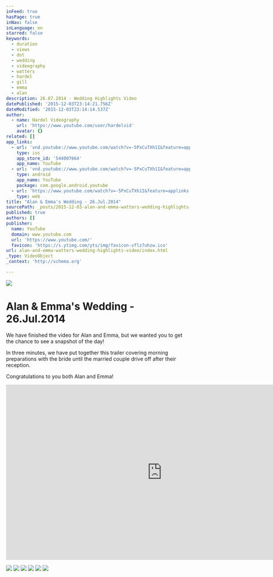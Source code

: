 ```yaml
---
inFeed: true
hasPage: true
inNav: false
inLanguage: en
starred: false
keywords:
  - duration
  - views
  - dot
  - wedding
  - videography
  - watters
  - hardel
  - gill
  - emma
  - alan
description: 26.07.2014 - Wedding Highlights Video
datePublished: '2015-12-03T23:14:21.756Z'
dateModified: '2015-12-03T23:14:14.537Z'
author:
  - name: Hardel Videography
    url: 'https://www.youtube.com/user/hardelvid'
    avatar: {}
related: []
app_links:
  - url: 'vnd.youtube://www.youtube.com/watch?v=-5PxCuTXh1I&feature=applinks'
    type: ios
    app_store_id: '544007664'
    app_name: YouTube
  - url: 'vnd.youtube://www.youtube.com/watch?v=-5PxCuTXh1I&feature=applinks'
    type: android
    app_name: YouTube
    package: com.google.android.youtube
  - url: 'https://www.youtube.com/watch?v=-5PxCuTXh1I&feature=applinks'
    type: web
title: "Alan & Emma's Wedding - 26.Jul.2014"
sourcePath: _posts/2015-12-03-alan-and-emma-watters-wedding-highlights-video.md
published: true
authors: []
publisher:
  name: YouTube
  domain: www.youtube.com
  url: 'https://www.youtube.com/'
  favicon: 'https://s.ytimg.com/yts/img/favicon-vflz7uhzw.ico'
url: alan-and-emma-watters-wedding-highlights-video/index.html
_type: VideoObject
_context: 'http://schema.org'

---
```

![](https://s3-us-west-2.amazonaws.com/the-grid-img/p/ede0e27a957d9b68534d3d31734f48df915889ff.jpg)

# Alan & Emma's Wedding - 26.Jul.2014

We have finished the video for Alan and Emma, but we wanted you to get the chance to see a snapshot of the day!

In three minutes, we have put together this trailer covering morning preparations with the bride until the married couple drive off after their reception.

Congratulations to you both Alan and Emma!

<iframe src="https://cdn.embedly.com/widgets/media.html?src=https%3A%2F%2Fwww.youtube.com%2Fembed%2F-5PxCuTXh1I%3Ffeature%3Doembed&amp;url=https%3A%2F%2Fwww.youtube.com%2Fwatch%3Fv%3D-5PxCuTXh1I&amp;image=https%3A%2F%2Fi.ytimg.com%2Fvi%2F-5PxCuTXh1I%2Fhqdefault.jpg&amp;key=b7d04c9b404c499eba89ee7072e1c4f7&amp;type=text%2Fhtml&amp;schema=youtube" width="854" height="480" scrolling="no" frameborder="0" allowfullscreen="allowfullscreen" style=""></iframe>

![](https://s3-us-west-2.amazonaws.com/the-grid-img/p/bd515eb432498f33437e426dc220e8128a9cd8b3.jpg)
![](https://the-grid-user-content.s3-us-west-2.amazonaws.com/3cc83b6e-eab2-48e6-a768-1ee9f2d564ec.jpg)
![](https://the-grid-user-content.s3-us-west-2.amazonaws.com/16a74517-a0e4-401a-8b63-f67c43c37c89.jpg)
![](https://the-grid-user-content.s3-us-west-2.amazonaws.com/5cc08209-43be-4679-8b7a-c33f2e9e9765.jpg)
![](https://the-grid-user-content.s3-us-west-2.amazonaws.com/c3db63fb-46ec-4699-8b6c-9090a5c91a78.jpg)
![](https://the-grid-user-content.s3-us-west-2.amazonaws.com/c17a00e1-2901-4d0c-9fe6-67cb2beab2b8.jpg)